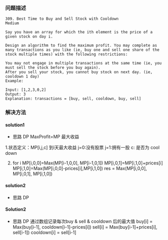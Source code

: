 
### 问题描述
```
309. Best Time to Buy and Sell Stock with Cooldown
Medium

Say you have an array for which the ith element is the price of a given stock on day i.

Design an algorithm to find the maximum profit. You may complete as many transactions as you like (ie, buy one and sell one share of the stock multiple times) with the following restrictions:

You may not engage in multiple transactions at the same time (ie, you must sell the stock before you buy again).
After you sell your stock, you cannot buy stock on next day. (ie, cooldown 1 day)
Example:

Input: [1,2,3,0,2]
Output: 3 
Explanation: transactions = [buy, sell, cooldown, buy, sell]
```  

### 解决方法
#### solution1
* 思路 DP
MaxProfit=MP 最大收益

1.状态定义：MP[i,j,c]    到i天最大收益
                       j=0:没有股票 j=1:拥有一股 c: 是否为 cool down
                             
2.  for i
        MP[i,0,0]=Max(MP[i-1,0,0], MP[i-1,0,1])
        MP[i,0,1]=MP[i,1,0]+prices[i]
        MP[i,1,0]=Max(MP[i,0,0]-prices[i],MP[i,1,0])
        res = Max(MP[i,0,0], MP[i,0,1], MP[i,1,0])

#### solution2
* 思路 DP

#### Solution2
* 思路 DP
通过数组记录每次buy & sell & cooldown 后的最大值
buy[i] = Max(buy[i-1], cooldown[i-1]-prices[i])
sell[i] = Max(buy[i-1]+prices[i], sell[i-1])
cooldown[i] = sell[i-1]
